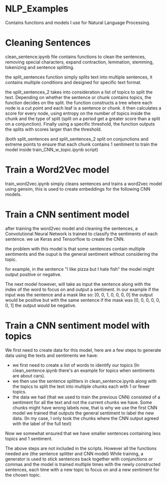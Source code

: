 # NLP_Examples
Contains functions and models I use for Natural Language Processing.

# Cleaning Sentences
clean_sentence.ipynb file contains functions to clean the sentences, removing special characters, expand contraction, lemmation, stemming, tokenizing and sentence splitting.

the split_sentences function simply splits text into multiple sentences, it contains multiple conditions and designed for specific text format.

the split_sentences_2 takes into consideration a list of topics to split the text. Depending on whether the sentence or chunk contains topics, the function decides on the split.
the function constructs a tree where each node is a cut point and each leaf is a sentence or chunk. it then calculates a score for every node, using entropy on the number of topics inside the chunk and the type of split (split on a period get a greater score than a split on a conjunction).
Finally using a specific threshold, the function outputs the splits with scores larger than the threshold.

(both split_sentences and split_sentences_2 split on conjunctions and extreme points to ensure that each chunk contains 1 sentiment to train the model inside train_CNN_w_topic.ipynb script)

# Train a Word2Vec model
train_word2vec.ipynb simply cleans sentences and trains a word2vec model using gensim, this is used to create embeddings for the following CNN models.

# Train a CNN sentiment model
after training the word2vec model and cleaning the sentences, a Convolutional Neural Network is trained to classify the sentiments of each sentence. we ue Keras and Tensorflow to create the CNN.

the problem with this model is that some sentences contain multiple sentiments and the ouput is the general sentiment without considering the topic.

for example, in the sentence "I like pizza but I hate fish" the model might output positive or negative.

The next model however, will take as input the sentence along with the index of the word to focus on and output a sentiment.
In our example if the input was the sentence and a mask like so: [0, 0, 1, 0, 0, 0, 0] the output would be positive but with the same sentence if the mask was [0, 0, 0, 0, 0, 0, 1] the output would be negative.

# Train a CNN sentiment model with topics
We first need to create data for this model, here are a few steps to generate data using the texts and sentiments we have:
- we first need to create a list of words to identify our topics (In clean_sentence.ipynb there's an example for topics when sentiments are about cars).
- we then use the sentence splitters in clean_sentence.ipynb along with the topics to split the text into multiple chunks each with 1 or fewer topics.
- the data we had (that we used to train the previous CNN) consisted of a sentiment for all the text and not the current chunks we have. Some chunks might have wrong labels now, that is why we use the first CNN model we trained that outputs the general sentiment to label the new data.
(In my case, I only took the chunks where the CNN output agreed with the label of the full text)

Now we somewhat ensured that we have smaller sentences containing less topics and 1 sentiment.

The above steps are not included in the scripts. However all the functions needed are (the sentence splitter and CNN model)
While training, a generator is used to stick sentences back together with conjunctions or commas and the model is trained multiple times with the newly constructed sentences, each time with a new topic to focus on and a new sentiment for the chosen topic.
